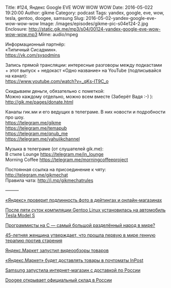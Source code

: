 Title: #124, Яндекс Google EVE WOW WOW WOW
Date: 2016-05-022 19:20:00
Author: gikme
Category: podcast
Tags: yandex, google, eve, wow, tesla, gentoo, doogee, samsung
Slug: 2016-05-02-yandex-google-eve-wow-wow-wow
Image: /images/episodes/gikme-pic-s04e124-2.jpg  
Enclosure: http://static.gik.me/mp3/s04/00124-yandex-google-eve-wow-wow-wow.mp3
Mime: audio/mpeg


Информационный партнёр:  
«Типичный Сисадмин».  
<https://vk.com/sysodmins>

Запись прямой трансляции: интересные разговоры между подкастами + этот выпуск + недокаст «Одно название» на YouTube (подписывайся на канал):  
<https://www.youtube.com/watch?v=_qKs-IT9C_o>

Скидываем деньги, обязательно с пометкой:  
Можно каждому отдельно, можно всем вместе (Заберёт Вадя :-) ):  
<http://gik.me/pages/donate.html>

Каналы гик.ми и его ведущих в телеграме. В них новости и подробности про шоу.  
<https://telegram.me/gikme>  
<https://telegram.me/temapub>  
<https://telegram.me/qnub_me>  
<https://telegram.me/yahujikchannel>

Музыка в телеграме (от слушателей gik.me):  
В стиле Lounge <https://telegram.me/in_lounge>  
Morning Coffee <https://telegram.me/morningcoffeeproject>

Постоянная ссылка на присоединение к чяту: <http://telegram.me/gikmechat>  
Правила чата: <http://j.mp/gikmechatrules>

———

[«Яндекс» проверит подлинность фото в дейтингах и онлайн-магазинах](https://roem.ru/25-04-2016/223178/ydf-image-verification/)

[После пяти суток компиляции Gentoo Linux установилась на автомобиль Tesla Model S](https://geektimes.ru/post/274913/)

[Программисты на C — самый большой разделённый народ в мире?](https://geektimes.ru/post/274956/)

[45-летняя женщина утверждает, что прошла первую в мире генную терапию против старения](https://geektimes.ru/post/274893/)

[Яндекс.Маркет запустил видеообзоры товаров](https://roem.ru/25-04-2016/223185/yandeks-market-video/)

[«Яндекс.Маркет» будет доставлять товары в почтоматы InPost](https://vc.ru/n/ya-inpost)

[Samsung запустила интернет-магазин с доставкой по России](https://vc.ru/n/samsung-store-rus)

[Doogee открывает официальный склад в России](http://4pda.ru/2016/04/30/294809/)
